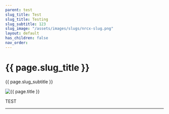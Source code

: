 ```yaml
---
parent: test
slug_title: Test
slug_title: Testing
slug_subtitle: 123
slug_image: "/assets/images/slugs/nrcx-slug.png"
layout: default
has_children: false
nav_order:
---
```

<div class="slug unified-background">
    <div class="slug-left">
        <h1 class="page-slug_title">{{ page.slug_title }}</h1>
        <p class="page-slug_subtitle">{{ page.slug_subtitle }}</p>
    </div>
    <div class="slug-right">
        <img src="{{ page.slug_image | relative_url }}" alt="{{ page.title }}" />
    </div>
</div>

<span class="text-grey-dk-000 fs-9 fw-700">TEST</span>

<div class="nav-buttons">
  <!-- Previous Button -->
  <a href="/docs/welcome" class="nav-button prev" aria-label="Previous page">
    <div class="nav-item"></div>
  </a>
  <a href="/docs/guide" class="nav-button next" aria-label="Next page">
    <div class="nav-item"></div>
  </a>
</div>

<hr>

<div class="nav-buttons">
  <!-- Previous Button (active/clickable) -->
  <a href="/docs/welcome" class="nav-button prev" aria-label="Previous page">
    <div class="nav-item"></div>
  </a>

  <!-- Next Button (disabled/greyed out) -->
  <div class="nav-button no-link next" aria-label="Next page disabled">
    <div class="nav-item"></div>
  </div>
</div>

